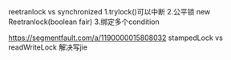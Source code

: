 reetranlock vs synchronized
1.trylock()可以中断
2.公平锁 new Reetranlock(boolean fair)
3.绑定多个condition



https://segmentfault.com/a/1190000015808032
stampedLock vs readWriteLock
解决写jie